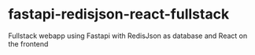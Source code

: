 # fastapi-redisjson-react-fullstack
Fullstack webapp using Fastapi with RedisJson as database and React on the frontend
